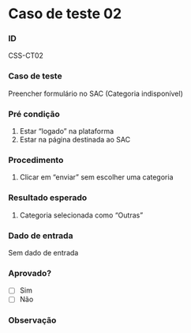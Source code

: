 # Caso de teste 02

### ID
CSS-CT02

### Caso de teste
Preencher formulário no SAC (Categoria indisponível)

### Pré condição
1. Estar “logado” na plataforma
2. Estar na página destinada ao SAC

### Procedimento
1. Clicar em “enviar” sem escolher uma categoria

### Resultado esperado
1. Categoria selecionada como “Outras”

### Dado de entrada
Sem dado de entrada

### Aprovado?
- [ ] Sim
- [ ] Não

### Observação
